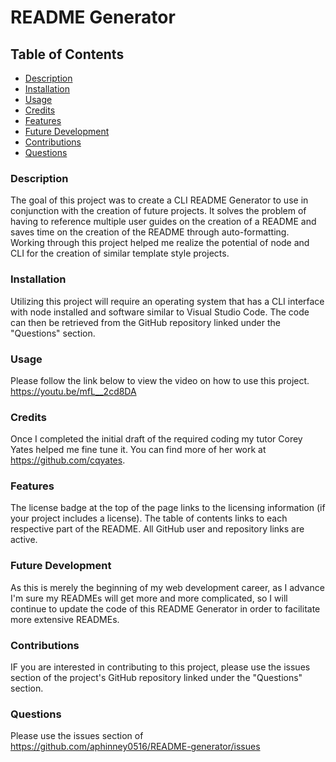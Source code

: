 # README Generator
 

## Table of Contents
- [Description](#description)
- [Installation](#installation)
- [Usage](#usage)
- [Credits](#credits)
- [Features](#features)
- [Future Development](#futureDev)
- [Contributions](#contributions)
- [Questions](#questions)
 

### Description
The goal of this project was to create a CLI README Generator to use in conjunction with the creation of future projects. It solves the problem of having to reference multiple user guides on the creation of a README and saves time on the creation of the README through auto-formatting. Working through this project helped me realize the potential of node and CLI for the creation of similar template style projects.

### Installation
Utilizing this project will require an operating system that has a CLI interface with node installed and software similar to Visual Studio Code. The code can then be retrieved from the GitHub repository linked under the "Questions" section.

### Usage
Please follow the link below to view the video on how to use this project.
https://youtu.be/mfL__2cd8DA

### Credits
Once I completed the initial draft of the required coding my tutor Corey Yates helped me fine tune it. You can find more of her work at https://github.com/cqyates.

### Features
The license badge at the top of the page links to the licensing information (if your project includes a license). The table of contents links to each respective part of the README. All GitHub user and repository links are active.

### Future Development
As this is merely the beginning of my web development career, as I advance I'm sure my READMEs will get more and more complicated, so I will continue to update the code of this README Generator in order to facilitate more extensive READMEs.

### Contributions
IF you are interested in contributing to this project, please use the issues section of the project's GitHub repository linked under the "Questions" section.

### Questions
Please use the issues section of https://github.com/aphinney0516/README-generator/issues
